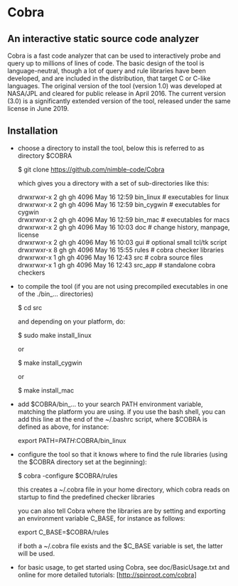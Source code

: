 # Cobra
## An interactive static source code analyzer

Cobra is a fast code analyzer that can be used
to interactively probe and query up to millions of lines
of code. The basic design of the tool is language-neutral,
though a lot of query and rule libraries have been
developed, and are included in the distribution, that target
C or C-like languages. The original version of the tool
(version 1.0) was developed at NASA/JPL and cleared
for public release in April 2016. The current version (3.0)
is a significantly extended version of the tool,
released under the same license in June 2019.

## Installation

* choose a directory to install the tool,
   below this is referred to as directory $COBRA

   $ git clone https://github.com/nimble-code/Cobra

   which gives you a directory with a set of
   sub-directories like this:

   drwxrwxr-x 2 gh gh 4096 May 16 12:59 bin_linux  # executables for linux  
   drwxrwxr-x 2 gh gh 4096 May 16 12:59 bin_cygwin # executables for cygwin  
   drwxrwxr-x 2 gh gh 4096 May 16 12:59 bin_mac    # executables for macs  
   drwxrwxr-x 2 gh gh 4096 May 16 10:03 doc     # change history, manpage, license  
   drwxrwxr-x 2 gh gh 4096 May 16 10:03 gui     # optional small tcl/tk script  
   drwxrwxr-x 8 gh gh 4096 May 16 15:55 rules   # cobra checker libraries  
   drwxrwxr-x 1 gh gh 4096 May 16 12:43 src     # cobra source files  
   drwxrwxr-x 1 gh gh 4096 May 16 12:43 src_app # standalone cobra checkers  

* to compile the tool (if you are not using precompiled executables in one
  of the ./bin_... directories)

   $ cd src

   and depending on your platform, do:

   	$ sudo make install_linux

     or

   	$ make install_cygwin

     or

   	$ make install_mac

* add $COBRA/bin_... to your search PATH environment variable, matching
   the platform you are using.
   if you use the bash shell, you can add this line at the end
   of the ~/.bashrc script, where $COBRA is defined as above,
   for instance:

     export PATH=$PATH:$COBRA/bin_linux

* configure the tool so that it knows where to find the rule libraries
  (using the $COBRA directory set at the beginning):

   $ cobra -configure $COBRA/rules

   this creates a ~/.cobra file in your home directory, which
   cobra reads on startup to find the predefined checker libraries

   you can also tell Cobra where the libraries are by setting and
   exporting an environment variable C_BASE, for instance as follows:

     export C_BASE=$COBRA/rules

   if both a ~/.cobra file exists and the $C_BASE variable is set, the
   latter will be used.

* for basic usage, to get started using Cobra, see doc/BasicUsage.txt
   and online for more detailed tutorials: [http://spinroot.com/cobra]

